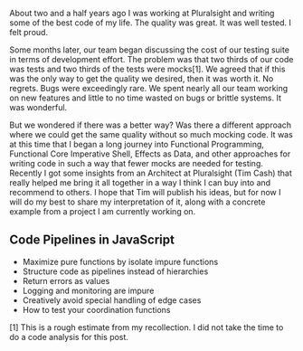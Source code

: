 About two and a half years ago I was working at Pluralsight and writing some of the best code of my life. The quality was great. It was well tested. I felt proud.

Some months later, our team began discussing the cost of our testing suite in terms of development effort. The problem was that two thirds of our code was tests and two thirds of the tests were mocks[1]. We agreed that if this was the only way to get the quality we desired, then it was worth it. No regrets. Bugs were exceedingly rare. We spent nearly all our team working on new features and little to no time wasted on bugs or brittle systems. It was wonderful.

But we wondered if there was a better way? Was there a different approach where we could get the same quality without so much mocking code. It was at this time that I began a long journey into Functional Programming, Functional Core Imperative Shell, Effects as Data, and other approaches for writing code in such a way that fewer mocks are needed for testing. Recently I got some insights from an Architect at Pluralsight (Tim Cash) that really helped me bring it all together in a way I think I can buy into and recommend to others. I hope that Tim will publish his ideas, but for now I will do my best to share my interpretation of it, along with a concrete example from a project I am currently working on.

## Code Pipelines in JavaScript

- Maximize pure functions by isolate impure functions
- Structure code as pipelines instead of hierarchies
- Return errors as values
- Logging and monitoring are impure
- Creatively avoid special handling of edge cases
- How to test your coordination functions

[1] This is a rough estimate from my recollection. I did not take the time to do a code analysis for this post.